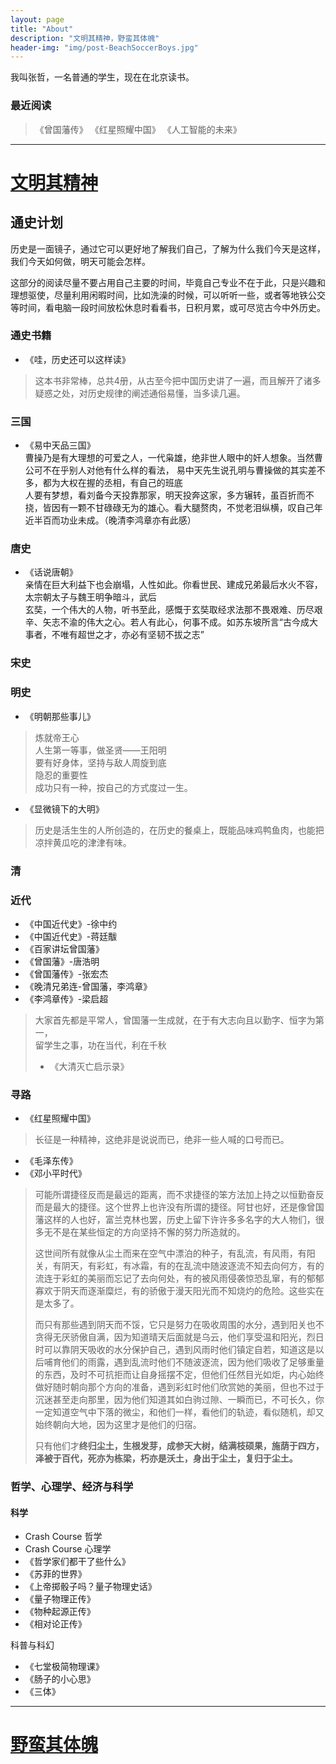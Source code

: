 ```yaml
---
layout: page
title: "About"
description: "文明其精神，野蛮其体魄"
header-img: "img/post-BeachSoccerBoys.jpg"
---
```



我叫张哲，一名普通的学生，现在在北京读书。




### 最近阅读
> 《曾国藩传》
 《红星照耀中国》
 《人工智能的未来》
 
---


# [文明其精神](https://github.com/PhilosopherZ/Civilization-Plan)


## 通史计划
历史是一面镜子，通过它可以更好地了解我们自己，了解为什么我们今天是这样，我们今天如何做，明天可能会怎样。

这部分的阅读尽量不要占用自己主要的时间，毕竟自己专业不在于此，只是兴趣和理想驱使，尽量利用闲暇时间，比如洗澡的时候，可以听听一些，或者等地铁公交等时间，看电脑一段时间放松休息时看看书，日积月累，或可尽览古今中外历史。

### 通史书籍
- 《哇，历史还可以这样读》
> 这本书非常棒，总共4册，从古至今把中国历史讲了一遍，而且解开了诸多疑惑之处，对历史规律的阐述通俗易懂，当多读几遍。

### 三国
- 《易中天品三国》  
曹操乃是有大理想的可爱之人，一代枭雄，绝非世人眼中的奸人想象。当然曹公可不在乎别人对他有什么样的看法，
易中天先生说孔明与曹操做的其实差不多，都为大权在握的丞相，有自己的班底  
人要有梦想，看刘备今天投靠那家，明天投奔这家，多方辗转，虽百折而不挠，皆因有一颗不甘碌碌无为的雄心。看大腿赘肉，不觉老泪纵横，叹自己年近半百而功业未成。（晚清李鸿章亦有此感）


### 唐史
- 《话说唐朝》  
亲情在巨大利益下也会崩塌，人性如此。你看世民、建成兄弟最后水火不容，太宗朝太子与魏王明争暗斗，武后  
玄奘，一个伟大的人物，听书至此，感慨于玄奘取经求法那不畏艰难、历尽艰辛、矢志不渝的伟大之心。若人有此心，何事不成。如苏东坡所言“古今成大事者，不唯有超世之才，亦必有坚韧不拔之志”

### 宋史

### 明史
- 《明朝那些事儿》
>  炼就帝王心  
人生第一等事，做圣贤——王阳明  
要有好身体，坚持与敌人周旋到底  
隐忍的重要性  
成功只有一种，按自己的方式度过一生。
- 《显微镜下的大明》
> 历史是活生生的人所创造的，在历史的餐桌上，既能品味鸡鸭鱼肉，也能把凉拌黄瓜吃的津津有味。

### 清

### 近代
- 《中国近代史》-徐中约
- 《中国近代史》-蒋廷黻
- 《百家讲坛曾国藩》
- 《曾国藩》-唐浩明
- 《曾国藩传》-张宏杰
- 《晚清兄弟连-曾国藩，李鸿章》
- 《李鸿章传》-梁启超  
> 大家首先都是平常人，曾国藩一生成就，在于有大志向且以勤字、恒字为第一，   
> 留学生之事，功在当代，利在千秋
>
> - 《大清灭亡启示录》  

### 寻路
- 《红星照耀中国》

> 长征是一种精神，这绝非是说说而已，绝非一些人喊的口号而已。

- 《毛泽东传》
- 《邓小平时代》


> 可能所谓捷径反而是最远的距离，而不求捷径的笨方法加上持之以恒勤奋反而是最大的捷径。这个世界上也许没有所谓的捷径。阿甘也好，还是像曾国藩这样的人也好，富兰克林也罢，历史上留下许许多多名字的大人物们，很多无不是在某些恒定的方向坚持不懈的努力所造就的。
>
>
> 这世间所有就像从尘土而来在空气中漂泊的种子，有乱流，有风雨，有阳关，有阴天，有彩虹，有冰霜，有的在乱流中随波逐流不知去向何方，有的流连于彩虹的美丽而忘记了去向何处，有的被风雨侵袭惊恐乱窜，有的郁郁寡欢于阴天而逐渐糜烂，有的骄傲于漫天阳光而不知烧灼的危险。这些实在是太多了。  
>
> 而只有那些遇到阴天而不馁，它只是努力在吸收周围的水分，遇到阳关也不贪得无厌骄傲自满，因为知道晴天后面就是乌云，他们享受温和阳光，烈日时可以靠阴天吸收的水分保护自己，遇到风雨时他们镇定自若，知道这是以后哺育他们的雨露，遇到乱流时他们不随波逐流，因为他们吸收了足够重量的东西，及时不可抗拒而让自身摇摆不定，但他们任然目光如炬，内心始终做好随时朝向那个方向的准备，遇到彩虹时他们欣赏她的美丽，但也不过于沉迷甚至走向那里，因为他们知道其如白驹过隙、一瞬而已，不可长久，你一定知道空气中下落的微尘，和他们一样，看他们的轨迹，看似随机，却又始终朝向大地，因为这里才是他们的归宿。
>
> 只有他们才**终归尘土，生根发芽，成参天大树，结满枝硕果，施荫于四方，泽被于百代，死亦为栋梁，朽亦是沃土，身出于尘土，复归于尘土。**



### 哲学、心理学、经济与科学

#### 科学
- Crash Course 哲学
- Crash Course 心理学
- 《哲学家们都干了些什么》
- 《苏菲的世界》
- 《上帝掷骰子吗？量子物理史话》
- 《量子物理正传》
- 《物种起源正传》
- 《相对论正传》

科普与科幻  
- 《七堂极简物理课》  
- 《肠子的小心思》  
- 《三体》  


---

# [野蛮其体魄]()
